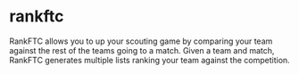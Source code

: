 # rankftc

RankFTC allows you to up your scouting game by comparing your team against the rest of the teams going to a match. Given a team and match, RankFTC generates multiple lists ranking your team against the competition.

